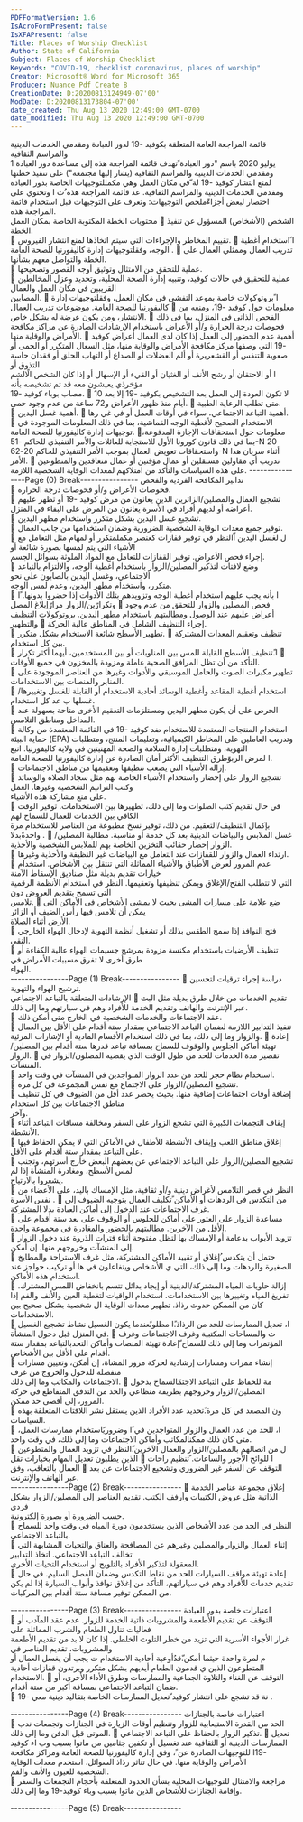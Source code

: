 ```yaml
---
PDFFormatVersion: 1.6
IsAcroFormPresent: false
IsXFAPresent: false
Title: Places of Worship Checklist
Author: State of California
Subject: Places of Worship Checklist
Keywords: "COVID-19, checklist coronavirus, places of worship"
Creator: Microsoft® Word for Microsoft 365
Producer: Nuance Pdf Create 8
CreationDate: D:20200813124949-07'00'
ModDate: D:20200813173804-07'00'
date_created: Thu Aug 13 2020 12:49:00 GMT-0700
date_modified: Thu Aug 13 2020 12:49:00 GMT-0700
---
```

قائمة المراجعة العامة المتعلقة بكوفيد -19
لدور العبادة ومقدمي الخدمات الدينية 
والمراسم الثقافية   
1 يوليو 2020
 باسم "دور العبادة ًتهدف قائمة المراجعة هذه إلى مساعدة دور العبادة ومقدمي الخدمات الدينية والمراسم الثقافية (يشار إليها مجتمعة") على تنفيذ خطتها  
لمنع انتشار كوفيد -19 لة ّفي مكان العمل وهي مكمللتوجيهات الخاصة بدور العبادة ومقدمي الخدمات الدينية والمراسم الثقافية. عد قائمة المراجعة هذه  ُت
ا وتحتوي على اختصار لبعض أجزاءًملخص التوجيهات؛ وتعرف على التوجيهات قبل استخدام قائمة المراجعة هذه.  
محتويات الخطة المكتوبة الخاصة بمكان العمل
 الشخص (الأشخاص) المسؤول عن تنفيذ الخطة.  
 تقييم المخاطر والإجراءات التي سيتم اتخاذها لمنع انتشار الفيروس. 
 ا ًاستخدام أغطية الوجه، وفقلتوجيهات إدارة كاليفورنيا للصحة العامة .
 تدريب العمال وممثلي العمال على الخطة والتواصل معهم بشأنها.  
 عملية للتحقق من الامتثال وتوثيق أوجه القصور وتصحيحها.  
 عملية للتحقيق في حالات كوفيد، وتنبيه إدارة الصحة المحلية، وتحديد وعزل المخالطين القريبين في مكان العمل والعمال  
المصابين. 
 ا ًبروتوكولات خاصة بموعد التفشي في مكان العمل، وفقلتوجيهات إدارة كاليفورنيا للصحة العامة.
موضوعات تدريب العمال 
 معلومات حول كوفيد -19، ومنعه من الانتشار، ومن يكون عرضة له بشكل خاص. 
 الفحص الذاتي في المنزل، بما في ذلك فحوصات درجة الحرارة و/أو الأعراض باستخدام الإرشادات الصادرة عن مراكز 
مكافحة الأمراض والوقاية منها.
 أهمية عدم الحضور إلى العمل إذا كان لدى العمال أعراض كوفيد -19 التي وصفها مركز مكافحة الأمراض والوقاية منها، مثل 
السعال المتكرر أو الحمى أو صعوبة التنفس أو القشعريرة أو ألم العضلات أو الصداع أو التهاب الحلق أو فقدان حاسة التذوق أو  
ا أو الاحتقان أو رشح الأنف أو الغثيان أو القيء أو الإسهال أو إذا كان الشخص الًالشم مؤخرذي يعيشون معه قد تم تشخيصه بأنه  
مصاب بوباء كوفيد -19. 
 لا تكون العودة إلى العمل بعد التشخيص بكوفيد -19 إلا بعد 10 أيام منذ ظهور الأعراض و72 ساعة من عدم وجود حمى. 
 متى تطلب الرعاية الطبية.  
 أهمية غسل اليدين. 
 أهمية التباعد الاجتماعي، سواء في أوقات العمل أو في غي رها. 
 الاستخدام الصحيح لأغطية الوجه القماشية، بما في ذلك المعلومات الموجودة في توجيهات إدارة كاليفورنيا للصحة العامة. 
معلومات حول استحقاقات الإجازة المدفوعة، بما في ذلك  قانون كورونا الأول للاستجابة للعائلات والأمر التنفيذي للحاكم -51-N
20 واستحقاقات تعويض العمال بموجب الأمر التنفيذي للحاكم 20-62-N أثناء سريان هذا الأمر.
 تدريب أي مقاولين مستقلين أو عمال مؤقتين أو عمال متعاقدين والمتطوعين على هذه السياسات والتأكد من امتلاكهم لمعدات 
الوقاية الشخصية اللازمة. 
----------------Page (0) Break----------------
تدابير المكافحة الفردية والفحص  
 فحوصات الأعراض و/أو فحوصات درجة الحرارة.  
 تشجيع العمال والمصلين/الزائرين الذين يعانون من مرض كوفيد -19 أو تظهر عليهم أعراضه أو لديهم أفراد في الأسرة يعانون 
من المرض على البقاء في المنزل.  
 تشجيع غسل اليدين بشكل متكرر واستخدام مطهر اليدين.  
 توفير جميع معدات الوقاية الشخصية الضرورية وضمان استخدامها من جانب العمال.  
 ل لغسل اليدين اّالنظر في توفير قفازات كعنصر مكملمتكرر أو لمهام مثل التعامل مع الأشياء التي يتم لمسها بصورة شائعة أو  
إجراء فحص الأعراض. توفير القفازات للتعامل مع المواد الملوثة بسوائل الجسم.  
   وضع لافتات لتذكير المصلين/الزوار باستخدام أغطية الوجه، والالتزام بالتباعد الاجتماعي، وغسل اليدين بالصابون على نحو  
متكرر، واستخدام مطهر اليدين، وعدم لمس الوجه.  
 ا بأنه يجب عليهم استخدام أغطية الوجه وتزويدهم بتلك الأدوات إذا حضروا بدونها. ًا وتكرارًين/الزوار مرارّإبلاغ المصل 
 فحص المصلين والزوار للتحقق من عدم وجود أعراض عليهم عند الوصول ومطالبتهم باستخدام مطهر اليدين. 
بروتوكولات التنظيف والتطهير 
 إجراء التنظيف الشامل في المناطق عالية الحركة.  
 تطهير الأسطح شائعة الاستخدام بشكل متكرر. 
 تنظيف وتعقيم المعدات المشتركة بين كل استخدام.  
 ا.ًتنظيف الأسطح القابلة للمس بين المناوبات أو بين المستخدمين، أيهما أكثر تكرار 
 التأكد من أن تظل المرافق الصحية عاملة ومزودة بالمخزون في جميع الأوقات.  
 تطهير مكبرات الصوت والحامل الموسيقي والأدوات وغيرها من العناصر الموجودة على المنابر والمنصات بين الاستخدامات.  
 استخدام أغطية المقاعد وأغطية الوسائد أحادية الاستخدام أو القابلة للغسل وتغييرها/غسلها ب عد كل استخدام.  
 الحرص على أن يكون مطهر اليدين ومستلزمات التعقيم الأخرى متاحة بسهولة عند المداخل ومناطق التلامس.  
 استخدام المنتجات المعتمدة للاستخدام ضد كوفيد  -19  في القائمة المعتمدة من وكالة حماية البيئة (EPA) وتدريب العاملين على 
المخاطر الكيميائية، وتعليمات المنتج، ومتطلبات التهوية، ومتطلبات إدارة السلامة والصحة المهنيتين في ولاية كاليفورنيا. اتبع  
ا لمرض الربوًطرق التنظيف الأكثر أمان الصادرة عن إدارة كاليفورنيا للصحة العامة.  
 إزالة الأشياء التي يصعب تنظيفها وتعقيمها من مناطق الاجتماعات.  
 تشجيع الزوار على إحضار واستخدام الأشياء الخاصة بهم مثل سجاد الصلاة والوسائد وكتب الترانيم الشخصية وغيرها. العمل  
على منع مشاركة هذه الأشياء.  
 في حال تقديم كتب الصلوات وما إلى ذلك، تطهيرها بين الاستخدامات. توفير الوقت الكافي بين الخدمات للعمال للسماح لهم  
بإكمال التنظيف/التعقيم.  من ذلك، توفير نسخ مطبوعة من العناصر للاستخدام مرة واحدةًبدلا . 
 غسل الملابس والبياضات الدينية بعد كل خدمة أو مناسبة. مطالبة المصلين/الزوار إحضار حقائب التخزين الخاصة بهم للملابس 
الشخصية والأحذية.  
 ارتداء العمال والزوار للقفازات عند التعامل مع البياضات غير النظيفة والأحذية وغيرها. 
 عدم المرور لعرض الأطباق والأشياء المماثلة التي تنتقل بين الأشخاص. استخدام خيارات تقديم بديلة مثل صناديق الإسقاط الآمنة  
التي لا تتطلب الفتح/الإغلاق ويمكن تنظيفها وتعقيمها. النظر في استخدام الأنظمة الرقمية التي تسمح بتقديم العروض دون  
تلامس. 
 ضع علامة على مسارات المشي بحيث لا يمشي الأشخاص في الأماكن التي يمكن أن تلامس فيها رأس الضيف أو الزائر  
الأرض أثناء الصلاة.  
 فتح النوافذ إذا سمح الطقس بذلك أو تشغيل أنظمة التهوية لإدخال الهواء الخارجي النقي.  
 تنظيف الأرضيات باستخدام مكنسة مزودة بمرشح جسيمات الهواء عالية الكفاءة أو طرق أخرى لا تفرق مسببات الأمراض في  
الهواء.  
----------------Page (1) Break----------------
 دراسة إجراء ترقيات لتحسين ترشيح الهواء والتهوية.  
الإرشادات المتعلقة بالتباعد الاجتماعي 
 تقديم الخدمات من خلال طرق بديلة مثل البث عبر الإنترنت والهاتف وتقديم الخدمة للأفراد وهم في سيارتهم وما إلى ذلك.  
 عقد الاجتماعات والخدمات الشخصية في الخارج متى أمكن ذلك.  
 تنفيذ التدابير اللازمة لضمان التباعد الاجتماعي بمقدار ستة أقدام على الأقل بين العمال والزوار وما إلى ذلك، بما في ذلك 
استخدام الأقسام المادية أو الإشارات المرئية. 
 إعادة تهيئة أماكن الجلوس والوقوف للسماح بمسافة تباعد قدرها ستة أقدام بين المصلين/الزوار. 
 تقصير مدة الخدمات للحد من طول الوقت الذي يقضيه المصلون/الزوار في المنشآت.  
 استخدام نظام حجز للحد من عدد الزوار المتواجدين في المنشآت في وقت واحد.  
 تشجيع المصلين/الزوار على الاجتماع مع نفس المجموعة في كل مرة.  
 إضافة أوقات اجتماعات إضافية  منها. بحيث يحضر عدد أقل من الضيوف في كل تنظيف مناطق الاجتماعات بين كل استخدام  
وآخر.  
 إيقاف التجمعات الكبيرة التي تشجع الزوار على السفر ومخالفة مسافات التباعد أثناء الأنشطة.  
 إغلاق مناطق اللعب وإيقاف الأنشطة للأطفال في الأماكن التي لا يمكن الحفاظ فيها على التباعد بمقدار ستة أقدام على الأقل.  
 تشجيع المصلين/الزوار على التباعد الاجتماعي عن بعضهم البعض خارج أسرتهم، وتجنب لمس الأسطح، ومغادرة المنشأة إذا لم  
يشعروا بالارتياح.  
 النظر في قصر التلامس لأغراض دينية و/أو ثقافية، مثل الإمساك باليد، على الأعضاء من نفس الأسرة   . 
  من التكدس في الردهات أو الأماكن  ًتكليف العمال بتوجيه الضيوف إلى غرف الاجتماعات عند الدخول إلى أماكن العبادة بدلا
المشتركة.  
 مساعدة الزوار على العثور على أماكن للجلوس أو الوقوف على بعد ستة أقدام على الأقل من الآخرين. مطالبتهم بالحضور 
والمغادرة في مجموعة واحدة.  
 تزويد الأبواب بدعامة أو الإمساك بها لتظل مفتوحة أثناء فترات الذروة عند دخول الزوار إلى المنشآت وخروجهم منها، إن أمكن.  
 حتمل أن يتكدس ُإغلاق أو تقييد الأماكن المشتركة، مثل غرف الاستراحة والمطابخ الصغيرة والردهات وما إلى ذلك، التي ي
الأشخاص ويتفاعلون في ها أو تركيب حواجز عند استخدام هذه الأماكن.  
 إزالة حاويات المياه المشتركة/الدينية أو إيجاد بدائل تتسم بانخفاض اللمس المشترك. تفريغ المياه وتغييرها بين الاستخدامات. 
استخدام الواقيات لتغطية العين والأنف والفم إذا كان من الممكن حدوث رذاذ. تطهير معدات الوقاية ال شخصية بشكل صحيح بين 
الاستخدامات.  
 ا، تعديل الممارسات للحد من الرذاذ.ًا مطلوبًعندما يكون الغسيل نشاط تشجيع الغسيل في المنزل قبل دخول المنشأة. 
 ث والمساحات المكتبية وغرف الاجتماعات وغرف المؤتمرات وما إلى ذلك للسماح ّإعادة تهيئة المنصات وأماكن التحدبالتباعد 
بمقدار ستة أقدام على الأقل بين الأشخاص.  
 إنشاء ممرات ومسارات إرشادية لحركة مرور المشاة، إن أمكن، وتعيين مسارات منفصلة للدخول والخروج من غرف  
الاجتماعات والمكاتب وما إلى ذلك. 
 مة للحفاظ على التباعد الاجتمّالسماح بدخول المصلين/الزوار وخروجهم بطريقة منظاعي والحد من التدفق المتقاطع في حركة  
المرور، إلى أقصى حد ممكن.  
 ون المصعد في كل مرة.ّتحديد عدد الأفراد الذين يستقل نشر اللافتات المتعلقة بهذه السياسات.  
 ا، للحد من عدد العمال والزوار المتواجدين في ًا وضروريًاستخدام ممارسات العمل، متى كان ذلك ممكنالمكاتب وأماكن 
الاجتماعات وما إلى ذلك، في وقت واحد.  
 ل من اتصالهم بالمصلين/الزوار والعمال الآخرين.ّالنظر في تزويد العمال والمتطوعين الذين يطلبون تعديل المهام بخيارات  تقل 
 ا للوائح الأجور والساعات. ًتنظيم راحات العمال بالتعاقب، وفق 
 التوقف عن السفر غير الضروري وتشجيع الاجتماعات عن بعد عبر الهاتف والإنترنت.  
----------------Page (2) Break----------------
 إغلاق مجموعة عناصر الخدمة الذاتية مثل عروض الكتيبات وأرفف الكتب. تقديم العناصر إلى المصلين/الزوار بشكل فردي  
حسب الضرورة أو بصورة إلكترونية.  
 النظر في الحد من عدد الأشخاص الذين يستخدمون دورة المياه في وقت واحد للسماح بالتباعد الاجتماعي.  
 إثناء العمال والزوار والمصلين وغيرهم عن المصافحة والعناق والتحيات المشابهة التي تخالف التباعد الاجتماعي. اتخاذ التدابير  
المعقولة لتذكير الأفراد بالتلويح أو استخدام التحيات الأخرى.  
 إعادة تهيئة مواقف السيارات للحد من نقاط التكدس وضمان الفصل السليم. في حال تقديم خدمات للأفراد وهم في سياراتهم، التأكد 
من إغلاق نوافذ وأبواب السيارة إذا لم يكن من الممكن توفير مسافة ستة أقدام بين المركبات. 
  
----------------Page (3) Break----------------
اعتبارات خاصة بدور العبادة  
 التوقف عن تقديم الأطعمة والمشروبات ذاتية الخدمة للزوار. عدم عقد المآدب أو فعاليات تناول الطعام والشرب المماثلة على  
غرار الأجواء الأسرية التي تزيد من خطر التلوث الخلطي. إذا كان لا بد من تقديم الأطعمة والمشروبات، تقديم العناصر في  
م لمرة واحدة حيثما أمكن.ّقدُأوعية أحادية الاستخدام ت يجب أن يغسل العمال أو المتطوعون الذين ي قدمون الطعام أيديهم بشكل 
متكرر ويرتدون قفازات أحادية الاستخدام. 
 التوقف عن الغناء والتلاوة الجماعية والممارسات وطرق الأداء الأخرى، أو ضمان التباعد الاجتماعي بمسافة أكبر من ستة أقدام.  
 نة قد تشجع على انتشار كوفيد ّتعديل الممارسات الخاصة بتقاليد دينية معي -19 . 
  
----------------Page (4) Break----------------
اعتبارات خاصة بالجنازات  
 الحد من القدرة الاستيعابية للزوار وتنظيم أوقات الزيارة في الجنازات وتجمعات ندب الموتى قبل الدفن وما إلى ذلك. 
 تذكير الزوار بالحفاظ على التباعد الاجتماعي. 
 تعديل الممارسات الدينية أو الثقافية عند تغسيل أو تكفين جثامين من ماتوا بسبب وب اء كوفيد -19ا للتوجيهات الصادرة عن  ً، وفق
إدارة كاليفورنيا للصحة العامة ومراكز مكافحة الأمراض والوقاية منها. في حال تناثر رذاذ السوائل، استخدم معدات الوقاية  
الشخصية للعيون والأنف والفم.  
 مراجعة والامتثال للتوجيهات المحلية بشأن الحدود المتعلقة بأحجام التجمعات والسفر وإقامة الجنازات للأشخاص الذين ماتوا 
بسبب وباء كوفيد-19 وما إلى ذلك.  
 
 
 
 
----------------Page (5) Break----------------
